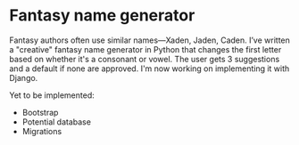 # Fantasy name generator
Fantasy authors often use similar names—Xaden, Jaden, Caden. I’ve written a "creative" fantasy name generator in Python that changes the first letter based on whether it's a consonant or vowel. The user gets 3 suggestions and a default if none are approved. I'm now working on implementing it with Django.


Yet to be implemented:
- Bootstrap
- Potential database
- Migrations
